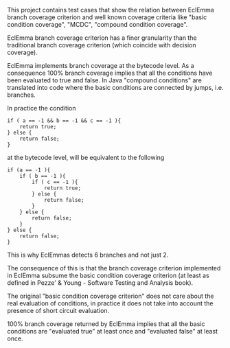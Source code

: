 This project contains test cases that show the relation between EclEmma branch coverage
criterion and well known coverage criteria like "basic condition coverage",
"MCDC", "compound condition coverage".

EclEmma branch coverage criterion has a finer granularity than the traditional branch coverage criterion 
(which coincide with decision coverage). 


EclEmma implements branch coverage at the bytecode level. 
As a consequence 100% branch coverage implies that all the conditions have been evaluated to true and false.
In Java "compound conditions" are translated into code where the basic conditions are connected by jumps, i.e. branches.

In practice the condition 

	if ( a == -1 && b == -1 && c == -1 ){
		return true;
	} else {
		return false;
	}

at the bytecode level, will be equivalent to the following


	if (a == -1 ){
		if ( b == -1 ){
			if ( c == -1 ){
				return true;
			} else {
				return false;
			}
		} else {
			return false;
		}
	} else {
		return false;
	}

This is why EclEmmas detects 6 branches and not just 2. 

The consequence of this is that the branch coverage criterion implemented in EclEmma subsume the basic condition
 coverage criterion (at least as defined in Pezze' & Young - Software Testing and Analysis book).

The original "basic condition coverage criterion" does not care about the real evaluation of 
conditions, in practice it does not take into account the presence of short circuit evaluation.
 
100%  branch coverage returned by  EclEmma implies that all the basic conditions are 
"evaluated true" at least once and "evaluated false" at least once.

